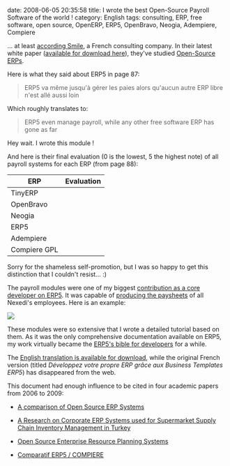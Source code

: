 date: 2008-06-05 20:35:58
title: I wrote the best Open-Source Payroll Software of the world !
category: English
tags: consulting, ERP, free software, open source, OpenERP, ERP5, OpenBravo, Neogia, Adempiere, Compiere

... at least [according Smile](http://www.smile.fr), a French consulting
company. In their latest white paper ([available for download
here](http://www.smile.fr/Livres-blancs/ERP-et-decisionnel/ERP-open-source)),
they've studied [Open-Source
ERPs](http://en.wikipedia.org/wiki/Category:Free_ERP_software).

Here is what they said about ERP5 in page 87:

> ERP5 va même jusqu'à gérer les paies alors qu'aucun autre ERP libre n'est
allé aussi loin

Which roughly translates to:

> ERP5 even manage payroll, while any other free software ERP has gone as far

Hey wait. I wrote this module !

And here is their final evaluation (0 is the lowest, 5 the highest note) of all
payroll systems for each ERP (from page 88):

ERP | Evaluation
--- | ---
TinyERP | <i class="icon-star"></i> <i class="icon-star-empty"></i> <i class="icon-star-empty"></i> <i class="icon-star-empty"></i> <i class="icon-star-empty"></i>
OpenBravo | <i class="icon-star-empty"></i> <i class="icon-star-empty"></i> <i class="icon-star-empty"></i> <i class="icon-star-empty"></i> <i class="icon-star-empty"></i>
Neogia | <i class="icon-star-empty"></i> <i class="icon-star-empty"></i> <i class="icon-star-empty"></i> <i class="icon-star-empty"></i> <i class="icon-star-empty"></i>
ERP5 | <i class="icon-star"></i> <i class="icon-star"></i> <i class="icon-star"></i> <i class="icon-star"></i> <i class="icon-star-empty"></i>
Adempiere | <i class="icon-star-empty"></i> <i class="icon-star-empty"></i> <i class="icon-star-empty"></i> <i class="icon-star-empty"></i> <i class="icon-star-empty"></i>
Compiere GPL | <i class="icon-star-empty"></i> <i class="icon-star-empty"></i> <i class="icon-star-empty"></i> <i class="icon-star-empty"></i> <i class="icon-star-empty"></i>

Sorry for the shameless self-promotion, but I was so happy to get this
distinction that I couldn't resist... :)

The payroll modules were one of my biggest [contribution as a core developer on
ERP5](https://www.ohloh.net/p/erp5/contributors/18391049963153). It was capable
of [producing the
paysheets](http://web.archive.org/web/20110128111823/http://www.erp5.org/workspaces/project/erp5_payroll/erp5_pay_sheet_for_n/view)
of all Nexedi's employees. Here is an example:

![](/uploads/2008/erp5-final-paysheet.png)

These modules were so extensive that I wrote a detailed tutorial based on them.
As it was the only comprehensive documentation available on ERP5, my work
virtually became the [ERP5's bible for
developers](http://web.archive.org/web/20050924101245/http://www.erp5.org/sections/documentation/articles/erp5_developer_tutor3829/downloadFile/file/Tutorial-Kevin-en.pdf?nocache=1114902907.39)
for a while.

The [English translation is available for
download](http://web.archive.org/web/20050924101245/http://www.erp5.org/sections/documentation/articles/erp5_developer_tutor3829/downloadFile/file/Tutorial-Kevin-en.pdf?nocache=1114902907.39),
while the original French version (titled *Développez votre propre ERP grâce
aux Business Templates ERP5*) has disappeared from the web.

This document had enough influence to be cited in four academic papers from
2006 to 2009:

  * [A comparison of Open Source ERP
  Systems](http://www.big.tuwien.ac.at/system/theses/20/papers.pdf)

  * [A Research on Corporate ERP Systems used for Supermarket Supply Chain
  Inventory Management in
  Turkey](http://www.slideshare.net/Agcristi/a-research-on-corporate-enterprise-resource-planning-erp)

  * [Open Source Enterprise Resource Planning
  Systems](http://behdasht.gov.ir/uploads/101_195_baresiye%20ERP%20haye%20matn%20baz.pdf)

  * [Comparatif ERP5 /
  COMPIERE](http://wiki.itin.fr/index.php/Comparatif_ERP5_/_COMPIERE_MT09_FR)
